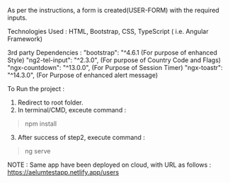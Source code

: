 As per the instructions, a form is created(USER-FORM) with the required inputs.

Technologies Used : HTML, Bootstrap, CSS, TypeScript ( i.e. Angular Framework)

3rd party Dependencies : 
 "bootstrap": "^4.6.1    (For purpose of enhanced Style)
 "ng2-tel-input": "^2.3.0",  (For purpose of Country Code and Flags)
 "ngx-countdown": "^13.0.0", (For Purpose of Session Timer)
 "ngx-toastr": "^14.3.0",   (For Purpose of enhanced alert message)
 
 
To Run the project : 
1) Redirect to root folder.
2) In terminal/CMD, exceute command : 
  > npm install
3) After success of step2, execute command : 
  > ng serve


NOTE : Same app have been deployed on cloud, with URL as follows : 
https://aelumtestapp.netlify.app/users
